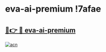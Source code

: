 # eva-ai-premium !7afae

# <h2><a href="https://nbgptf.esa.edu.pl?title=eva-ai-premium&ref=7afae">🔗👉 🔴 eva-ai-premium</a></h2>

[![acn](https://github.com/user-attachments/assets/0f9c940e-d8b0-45ae-aac7-cd30a18b3e1c)](https://nbgptf.esa.edu.pl?title=eva-ai-premium&ref=7afae)

